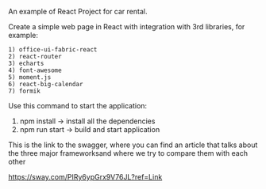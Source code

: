 An example of React Project for car rental.

Create a simple web page in React with integration with 3rd libraries, for example:

    1) office-ui-fabric-react
    2) react-router
    3) echarts
    4) font-awesome
    5) moment.js
    6) react-big-calendar
    7) formik

Use this command to start the application:

1) npm install -> install all the dependencies 
2) npm run start -> build and start application


This is the link to the swagger, where you can find an article that talks about the three major frameworksand where we try to compare them with each other

https://sway.com/PIRy6ypGrx9V76JL?ref=Link